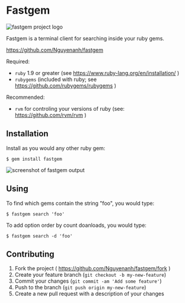 # Fastgem
![fastgem project logo](https://badge.fury.io/rb/fastgem.svg)

Fastgem is a terminal client for searching inside your ruby gems.

https://github.com/Nguyenanh/fastgem

Required:
- `ruby` 1.9 or greater (see https://www.ruby-lang.org/en/installation/ )
- `rubygems` (included with ruby; see https://github.com/rubygems/rubygems )

Recommended:
- `rvm` for controling your versions of ruby (see: https://github.com/rvm/rvm )

## Installation

Install as you would any other ruby gem:

```
$ gem install fastgem
```
![screenshot of fastgem output](https://cloud.githubusercontent.com/assets/7424863/12011037/5bb30e08-acf1-11e5-9a9d-db3685af0621.jpg)

## Using

To find which gems contain the string "foo", you would type:
```
$ fastgem search 'foo'
```
To add option order by count doanloads, you would type:
```
$ fastgem search -d 'foo'
```
## Contributing

1. Fork the project ( https://github.com/Nguyenanh/fastgem/fork )
2. Create your feature branch (`git checkout -b my-new-feature`)
3. Commit your changes (`git commit -am 'Add some feature'`)
4. Push to the branch (`git push origin my-new-feature`)
5. Create a new pull request with a description of your changes
